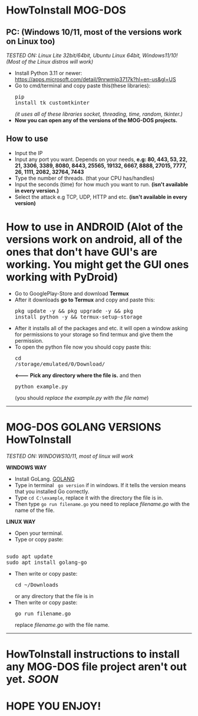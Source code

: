# HowToInstall MOG-DOS

## PC: (Windows 10/11, most of the versions work on Linux too)
*TESTED ON: Linux Lite 32bit/64bit, Ubuntu Linux 64bit, Windows11/10! (Most of the Linux distros will work)*

- Install Python 3.11 or newer: https://apps.microsoft.com/detail/9nrwmjp3717k?hl=en-us&gl=US
- Go to cmd/terminal and copy paste this(these libraries): <pre>pip install tk customtkinter</pre>
*(it uses all of these libraries socket, threading, time, random, tkinter.)*
- **Now you can open any of the versions of the MOG-DOS projects.**

## How to use
- Input the IP
- Input any port you want. Depends on your needs, **e.g: 80, 443, 53, 22, 21, 3306, 3389, 8080, 8443, 25565, 19132, 6667, 8888, 27015, 7777, 26, 1111, 2082, 32764, 7443**
- Type the number of threads. (that your CPU has/handles)
- Input the seconds (time) for how much you want to run. **(isn't available in every version.)**
- Select the attack e.g TCP, UDP, HTTP and etc. **(isn't available in every version)**

# How to use in ANDROID (Alot of the versions work on android, all of the ones that don't have GUI's are working. You might get the GUI ones working with PyDroid)
- Go to GooglePlay-Store and download **Termux**
- After it downloads **go to Termux** and copy and paste this: <pre>pkg update -y && pkg upgrade -y && pkg install python -y && termux-setup-storage</pre>
- After it installs all of the packages and etc. it will open a window asking for permissions to your storage so find termux and give them the permission.
- To open the python file now you should copy paste this: <pre>cd /storage/emulated/0/Download/</pre> **<--- Pick any directory where the file is.** and then <pre>python example.py</pre> (you should *replace the example.py with the file name*)

---

# MOG-DOS GOLANG VERSIONS HowToInstall
*TESTED ON: WINDOWS10/11, most of linux will work*

**WINDOWS WAY**
- Install GoLang. [GOLANG](https://go.dev/doc/install)
- Type in terminal `` go version`` if in windows. If it tells the version means that you installed Go correctly.
- Type ``cd C:\example``, replace it with the directory the file is in.
- Then type ``go run filename.go`` you need to replace *filename.go* with the name of the file.

**LINUX WAY**
- Open your terminal.
- Type or copy paste:
<pre> 
sudo apt update
sudo apt install golang-go
</pre>
- Then write or copy paste: <pre>cd ~/Downloads</pre> or any directory that the file is in
- Then write or copy paste: <pre>go run filename.go</pre> replace *filename.go* with the file name.

--- 

# HowToInstall instructions to install any MOG-DOS file project aren't out yet. *SOON*

# HOPE YOU ENJOY!

